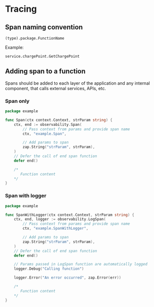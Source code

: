 # Tracing

## Span naming convention

`(type).package.FunctionName`

Example:

`service.chargePoint.GetChargePoint`

## Adding span to a function

Spans should be added to each layer of the application and any internal component, that calls external services, APIs,
etc.

### Span only

```go
package example

func Span(ctx context.Context, strParam string) {
	ctx, end := observability.Span(
		// Pass context from params and provide span name
		ctx, "example.Span",

		// Add params to span
		zap.String("strParam", strParam),
	)
	// Defer the call of end span function
	defer end()

	/*
	   Function content
	*/
}
```

### Span with logger

```go
package example

func SpanWithLogger(ctx context.Context, strParam string) {
	ctx, end, logger := observability.LogSpan(
		// Pass context from params and provide span name
		ctx, "example.SpanWithLogger",

		// Add params to span
		zap.String("strParam", strParam),
	)
	// Defer the call of end span function
	defer end()

	// Params passed in LogSpan function are automatically logged
	logger.Debug("Calling function")

	logger.Error("An error occurred", zap.Error(err))

	/*
	   Function content
	*/
}
```
